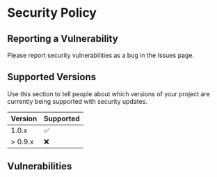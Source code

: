 # Security Policy

## Reporting a Vulnerability
Please report security vulnerabilities as a bug in the Issues page.

## Supported Versions

Use this section to tell people about which versions of your project are
currently being supported with security updates.

| Version | Supported          |
| ------- | ------------------ |
| 1.0.x   | :white_check_mark: |
| > 0.9.x | :x:                |

## Vulnerabilities


